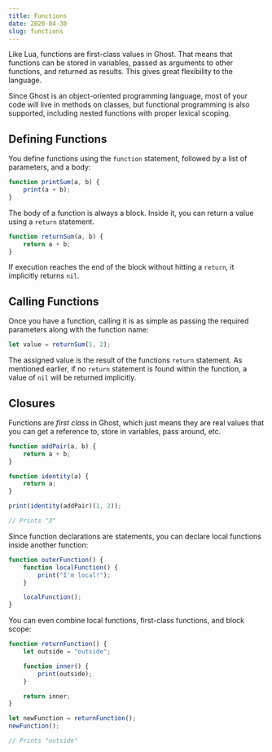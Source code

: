 ```yaml
---
title: Functions
date: 2020-04-30
slug: functions
---
```


Like Lua, functions are first-class values in Ghost. That means that functions can be stored in variables, passed as arguments to other functions, and returned as results. This gives great flexibility to the language.

Since Ghost is an object-oriented programming language, most of your code will live in methods on classes, but functional programming is also supported, including nested functions with proper lexical scoping.

## Defining Functions
You define functions using the `function` statement, followed by a list of parameters, and a body:

```javascript
function printSum(a, b) {
    print(a + b);
}
```

The body of a function is always a block. Inside it, you can return a value using a `return` statement.

```javascript
function returnSum(a, b) {
    return a + b;
}
```

If execution reaches the end of the block without hitting a `return`, it implicitly returns `nil`.

## Calling Functions
Once you have a function, calling it is as simple as passing the required parameters along with the function name:

```javascript
let value = returnSum(1, 2);
```

The assigned value is the result of the functions `return` statement. As mentioned earlier, if no `return` statement is found within the function, a value of `nil` will be returned implicitly.

## Closures
Functions are _first class_ in Ghost, which just means they are real values that you can get a reference to, store in variables, pass around, etc.

```javascript
function addPair(a, b) {
    return a + b;
}

function identity(a) {
    return a;
}

print(identity(addPair)(1, 2));

// Prints "3"
```

Since function declarations are statements, you can declare local functions inside another function:

```javascript
function outerFunction() {
    function localFunction() {
        print("I'm local!");
    }

    localFunction();
}
```

You can even combine local functions, first-class functions, and block scope:

```javascript
function returnFunction() {
    let outside = "outside";

    function inner() {
        print(outside);
    }

    return inner;
}

let newFunction = returnFunction();
newFunction();

// Prints "outside"
```